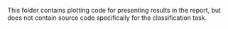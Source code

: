 This folder contains plotting code for presenting results in the report, 
but does not contain source code specifically for the classification task.

